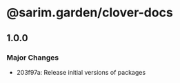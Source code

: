 # @sarim.garden/clover-docs

## 1.0.0

### Major Changes

- 203f97a: Release initial versions of packages
